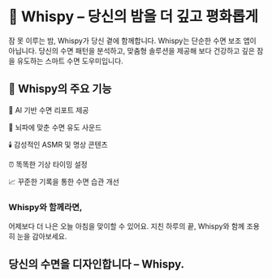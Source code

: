 # 🌙 Whispy – 당신의 밤을 더 깊고 평화롭게

잠 못 이루는 밤, Whispy가 당신 곁에 함께합니다.
Whispy는 단순한 수면 보조 앱이 아닙니다.
당신의 수면 패턴을 분석하고, 맞춤형 솔루션을 제공해
보다 건강하고 깊은 잠을 유도하는 스마트 수면 도우미입니다.


## 🛌 Whispy의 주요 기능

🧠 AI 기반 수면 리포트 제공

🎵 뇌파에 맞춘 수면 유도 사운드

🕯️ 감성적인 ASMR 및 명상 콘텐츠

⏰ 똑똑한 기상 타이밍 설정

📈 꾸준한 기록을 통한 수면 습관 개선


### Whispy와 함께라면,
어제보다 더 나은 오늘 아침을 맞이할 수 있어요.
지친 하루의 끝, Whispy와 함께 조용히 눈을 감아보세요.

## 당신의 수면을 디자인합니다 – Whispy.
